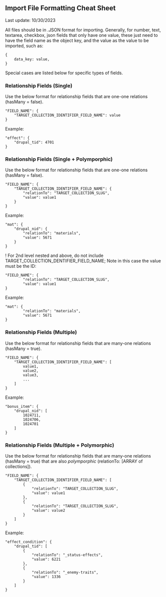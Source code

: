 ## Import File Formatting Cheat Sheet

Last update: 10/30/2023

All files should be in .JSON format for importing.
Generally, for number, text, textarea, checkbox, json fields that only have one value, these just need to have the field name as the object key, and the value as the value to be imported, such as:

```
{
	data_key: value,
}
```

Special cases are listed below for specific types of fields.

### Relationship Fields (Single)

Use the below format for relationship fields that are one-one relations (hasMany = false).

```
"FIELD_NAME": {
	"TARGET_COLLECTION_IDENTIFIER_FIELD_NAME": value
}
```

Example:

```
"effect": {
	"drupal_tid": 4701
}
```

### Relationship Fields (Single + Polymporphic)

Use the below format for relationship fields that are one-one relations (hasMany = false).

```
"FIELD_NAME": {
	"TARGET_COLLECTION_IDENTIFIER_FIELD_NAME": {
		"relationTo": "TARGET_COLLECTION_SLUG",
		"value": value1
	}
}
```

Example:

```
"mat": {
	"drupal_nid": {
		"relationTo": "materials",
		"value": 5671
	}
}
```

! For 2nd level nested and above, do not include TARGET_COLLECTION_DENTIFIER_FIELD_NAME; Note in this case the value must be the ID:

```
"FIELD_NAME": {
		"relationTo": "TARGET_COLLECTION_SLUG",
		"value": value1
}
```

Example:

```
"mat": {
		"relationTo": "materials",
		"value": 5671
}
```

### Relationship Fields (Multiple)

Use the below format for relationship fields that are many-one relations (hasMany = true).

```
"FIELD_NAME": {
	"TARGET_COLLECTION_IDENTIFIER_FIELD_NAME": [
		value1,
		value2,
		value3,
		...
	]
}
```

Example:

```
"bonus_item": {
	"drupal_nid": [
		1024711,
		1024706,
		1024701
	]
}
```

### Relationship Fields (Multiple + Polymorphic)

Use the below format for relationship fields that are many-one relations (hasMany = true) that are also _polymporphic_ (relationTo: [ARRAY of collections]).

```
"FIELD_NAME": {
	"TARGET_COLLECTION_IDENTIFIER_FIELD_NAME": [
		{
			"relationTo": "TARGET_COLLECTION_SLUG",
			"value": value1
		},
		{
			"relationTo": "TARGET_COLLECTION_SLUG",
			"value": value2
		}
	]
}
```

Example:

```
"effect_condition": {
	"drupal_tid": [
		{
			"relationTo": "_status-effects",
			"value": 6221
		},
		{
			"relationTo": "_enemy-traits",
			"value": 1336
		}
	]
}
```
